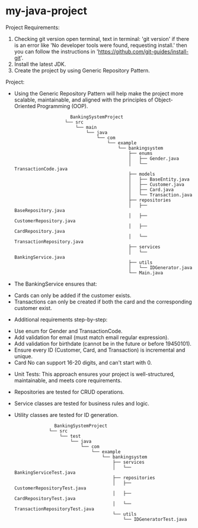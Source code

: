 # my-java-project

Project Requirements:
1. Checking git version
   open terminal, text in terminal: 'git version'
   if there is an error like 'No developer tools were found, requesting install.' then you can follow the instructions in 'https://github.com/git-guides/install-git'.
2. Install the latest JDK.
3. Create the project by using Generic Repository Pattern.

Project:
*   Using the Generic Repository Pattern will help make the project more scalable, maintainable, and aligned with the principles of Object-Oriented Programming (OOP).
  
                             BankingSystemProject
                           └── src
                               └── main
                                   └── java
                                       └── com
                                           └── example
                                               └── bankingsystem
                                                   ├── enums
                                                   │   ├── Gender.java
                                                   │   └── TransactionCode.java
                                                   ├── models
                                                   │   ├── BaseEntity.java
                                                   │   ├── Customer.java
                                                   │   ├── Card.java
                                                   │   └── Transaction.java
                                                   ├── repositories
                                                   │   ├── BaseRepository.java
                                                   │   ├── CustomerRepository.java
                                                   │   ├── CardRepository.java
                                                   │   └── TransactionRepository.java
                                                   ├── services
                                                   │   └── BankingService.java
                                                   ├── utils
                                                   │   └── IDGenerator.java
                                                   └── Main.java

*   The BankingService ensures that:
   -   Cards can only be added if the customer exists.
   -   Transactions can only be created if both the card and the corresponding customer exist.
     
*   Additional requirements step-by-step:
   -   Use enum for Gender and TransactionCode.
   -   Add validation for email (must match email regular expression).
   -   Add validation for birthdate (cannot be in the future or before 19450101).
   -   Ensure every ID (Customer, Card, and Transaction) is incremental and unique.
   -   Card No can support 16-20 digits, and can't start with 0.
     
*    Unit Tests: This approach ensures your project is well-structured, maintainable, and meets core requirements. 
   -   Repositories are tested for CRUD operations.
   -   Service classes are tested for business rules and logic.
   -   Utility classes are tested for ID generation. 

                          BankingSystemProject
                        └── src
                            └── test
                                └── java
                                    └── com
                                        └── example
                                            └── bankingsystem
                                                ├── services
                                                │   └── BankingServiceTest.java
                                                ├── repositories
                                                │   ├── CustomerRepositoryTest.java
                                                │   ├── CardRepositoryTest.java
                                                │   └── TransactionRepositoryTest.java
                                                └── utils
                                                    └── IDGeneratorTest.java


